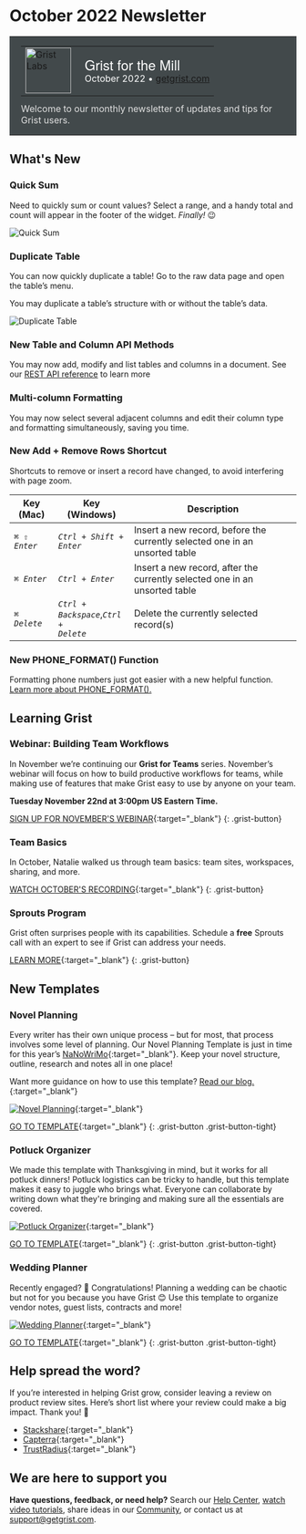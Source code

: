 # October 2022 Newsletter

<style>
  /* restore some poorly overridden defaults */
  .newsletter-header .table {
    background-color: initial;
    border: initial;
  }
  .newsletter-header .table > tbody > tr > td {
    padding: initial;
    border: initial;
    vertical-align: initial;
  }
  .newsletter-header img.header-img {
    padding: initial;
    max-width: initial;
    display: initial;
    padding: initial;
    line-height: initial;
    background-color: initial;
    border: initial;
    border-radius: initial;
    margin: initial;
  }

  /* copy newsletter styles, with a prefix for sufficient specificity */
  .newsletter-header .header {
    border: none;
    padding: 0;
    margin: 0;
  }
  .newsletter-header table > tbody > tr > td.header-image {
    width: 80px;
    padding-right: 16px;
  }
  .newsletter-header table > tbody > tr > td.header-text {
    background-color: #42494B;
    padding: 16px 20px;
  }
  .newsletter-header table.header-top {
    border: none;
    padding: 0;
    margin: 0;
    width: 100%;
  }
  .header-title {
    font-family: Helvetica Neue, Helvetica, Arial, sans-serif;
    font-size: 24px;
    line-height: 28px;
    color: #FFFFFF;
  }
  .header-month {
    color: #FFFFFF;
  }
  .header-welcome {
    margin-top: 12px;
    color: #FFFFFF;
  }
  .newsletter-summary {
    background-color: #e3fff5;
    margin: 0;
    padding: 10px;
  }
  .newsletter-summary-header {
    text-align: center;
    padding-bottom: 10px;
    border-bottom: 1px solid lightgrey;
  }
  .newsletter-summary ul {
    padding-left: 20px;
  }
  .newsletter-summary li {
    margin-bottom: 10px;
  }
  .newsletter-summary li p {
    margin: 0px
  }
</style>
<div class="newsletter-header">
<table class="header" cellpadding="0" cellspacing="0" border="0"><tr>
  <td class="header-text">
    <table class="header-top"><tr>
      <td class="header-image">
        <a href="https://www.getgrist.com">
          <img class="header-img" srcimages/newsletters/2020-10/pumpkin-logo.png" width="80" height="80" alt="Grist Labs" border="0">
        </a>
      </td>
      <td class="header-top-text">
        <div class="header-title">Grist for the Mill</div>
        <div class="header-month">October 2022
          &#8226; <a href="https://www.getgrist.com/">getgrist.com</a></div>
      </td>
    </tr></table>
    <div class="header-welcome" style="color: #e0e0e0;">
      Welcome to our monthly newsletter of updates and tips for Grist users.
    </div>
  </td>
</tr></table>
</div>

## What's New

### Quick Sum

Need to quickly sum or count values? Select a range, and a handy total and count will appear in the footer of the widget. *Finally!* 😉

![Quick Sum](images/newsletters/2022-10/quick-sum.png)

### Duplicate Table

You can now quickly duplicate a table! Go to the raw data page and open the table’s menu. 

You may duplicate a table’s structure with or without the table’s data.

![Duplicate Table](images/newsletters/2022-10/duplicate-table.png)

### New Table and Column API Methods

You may now add, modify and list tables and columns in a document. See our [REST API reference](../en/api.md) to learn more 

### Multi-column Formatting

You may now select several adjacent columns and edit their column type and formatting simultaneously, saving you time.

### New Add + Remove Rows Shortcut

Shortcuts to remove or insert a record have changed, to avoid interfering with page zoom. 

| Key (Mac) | Key (Windows) | Description | 
| - | - | - | 
| <code class="keys">*⌘* *⇧* *Enter*</code> | <code class="keys">*Ctrl* + *Shift* + *Enter*</code> | Insert a new record, before the currently selected one in an unsorted table |
| <code class="keys">*⌘* *Enter*</code> | <code class="keys">*Ctrl* + *Enter*</code> | Insert a new record, after the currently selected one in an unsorted table |
| <code class="keys">*⌘* *Delete*</code> | <code class="keys">*Ctrl* + *Backspace*</code>,<code class="keys">*Ctrl* + *Delete*</code> | Delete the currently selected record(s) |

### New PHONE_FORMAT() Function

Formatting phone numbers just got easier with a new helpful function. [Learn more about PHONE_FORMAT().](../en/functions.md#phone_format)

## Learning Grist

### Webinar: Building Team Workflows

In November we’re continuing our **Grist for Teams** series. November’s webinar will focus on how to build productive workflows for teams, while making use of features that make Grist easy to use by anyone on your team.

**Tuesday November 22nd at 3:00pm US Eastern Time.**

[SIGN UP FOR NOVEMBER'S WEBINAR](https://www.getgrist.com/learn-grist-webinar/){:target="\_blank"}
{: .grist-button}

### Team Basics

In October, Natalie walked us through team basics: team sites, workspaces, sharing, and more.

[WATCH OCTOBER'S RECORDING](https://www.youtube.com/watch?v=0EK-TKz_apo){:target="\_blank"}
{: .grist-button}

### Sprouts Program

Grist often surprises people with its capabilities. Schedule a **free** Sprouts call with an expert to see if Grist can address your needs.

[LEARN MORE](https://www.getgrist.com/sprouts-program/){:target="\_blank"}
{: .grist-button}

## New Templates

### Novel Planning

Every writer has their own unique process – but for most, that process involves some level of planning. Our Novel Planning Template is just in time for this year’s [NaNoWriMo](https://nanowrimo.org/){:target="\_blank"}. Keep your novel structure, outline, research and notes all in one place!

Want more guidance on how to use this template? [Read our blog.](https://www.getgrist.com/blog/a-powerful-novel-planning-template-by-grist/){:target="\_blank"}

[![Novel Planning](images/newsletters/2022-10/novel-planning.png)](https://templates.getgrist.com/sfCNkrvGLK1j/Novel-Planning/){:target="\_blank"}

[GO TO TEMPLATE](https://templates.getgrist.com/sfCNkrvGLK1j/Novel-Planning/){:target="\_blank"}
{: .grist-button .grist-button-tight}

### Potluck Organizer

We made this template with Thanksgiving in mind, but it works for all potluck dinners! Potluck logistics can be tricky to handle, but this template makes it easy to juggle who brings what. Everyone can collaborate by writing down what they're bringing and making sure all the essentials are covered.

[![Potluck Organizer](images/newsletters/2022-10/potluck-organizer.png)](https://templates.getgrist.com/bnWySBocgpze/Thanksgiving-Potluck-Organizer){:target="\_blank"}

[GO TO TEMPLATE](https://templates.getgrist.com/bnWySBocgpze/Thanksgiving-Potluck-Organizer){:target="\_blank"}
{: .grist-button .grist-button-tight}

### Wedding Planner

Recently engaged? 💍 Congratulations! Planning a wedding can be chaotic but not for you because you have Grist 😊 Use this template to organize vendor notes, guest lists, contracts and more!

[![Wedding Planner](images/newsletters/2022-10/wedding-planner.png)](https://templates.getgrist.com/mNp9G2bZ1uaE/Wedding-Planner){:target="\_blank"}

[GO TO TEMPLATE](https://templates.getgrist.com/mNp9G2bZ1uaE/Wedding-Planner){:target="\_blank"}
{: .grist-button .grist-button-tight}

## Help spread the word?
If you’re interested in helping Grist grow, consider leaving a review on product review sites. Here’s  short list where your review could make a big impact. Thank you! 🙏


* [Stackshare](https://stackshare.io/getgrist){:target="\_blank"}
* [Capterra](https://www.capterra.com/p/232821/Grist/){:target="\_blank"}
* [TrustRadius](https://www.trustradius.com/products/grist/){:target="\_blank"}

## We are here to support you

**Have questions, feedback, or need help?** Search our [Help Center](../en/index.md), [watch video
tutorials](https://www.youtube.com/channel/UCx0ioQrrC-bIrkmZ7ZULr0g/playlists), share ideas in our
[Community](https://community.getgrist.com), or contact us at <support@getgrist.com>.